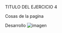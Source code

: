 TITULO DEL EJERCICIO 4


Cosas de la pagina


Desarrollo
![imagen](https://github.com/user-attachments/assets/0a5d87f7-5d71-47f2-8bd3-27bba731fe73)
